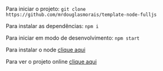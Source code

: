 Para iniciar o projeto:
`git clone https://github.com/mrdouglasmorais/template-node-fulljs`

Para instalar as dependências:
`npm i`

Para iniciar em modo de desenvolvimento:
`npm start`

Para instalar o node [clique aqui](https://nodejs.org/en/)

Para ver o projeto online [clique aqui](https://boaspraticasteste.vercel.app/)

